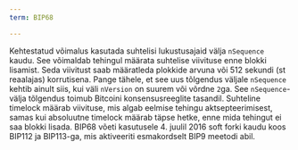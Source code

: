 ```yaml
---
term: BIP68

---
```

Kehtestatud võimalus kasutada suhtelisi lukustusajaid välja `nSequence` kaudu. See võimaldab tehingul määrata suhtelise viivituse enne blokki lisamist. Seda viivitust saab määratleda plokkide arvuna või 512 sekundi (st reaalajas) korrutisena. Pange tähele, et see uus tõlgendus väljale `nSequence` kehtib ainult siis, kui väli `nVersion` on suurem või võrdne `2`ga. See `nSequence`-välja tõlgendus toimub Bitcoini konsensusreeglite tasandil. Suhteline timelock määrab viivituse, mis algab eelmise tehingu aktsepteerimisest, samas kui absoluutne timelock määrab täpse hetke, enne mida tehingut ei saa blokki lisada. BIP68 võeti kasutusele 4. juulil 2016 soft forki kaudu koos BIP112 ja BIP113-ga, mis aktiveeriti esmakordselt BIP9 meetodi abil.